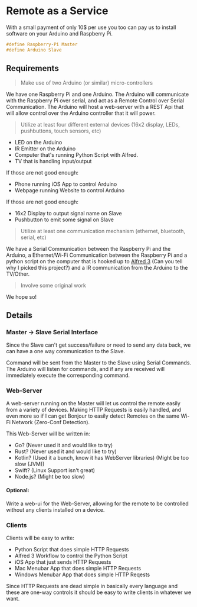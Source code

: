 # Remote as a Service
With a small payment of only 10$ per use you too can pay us to install software on your Arduino and Raspberry Pi.

```c
#define Raspberry-Pi Master
#define Arduino Slave
```

## Requirements
> Make use of two Arduino (or similar) micro-controllers

We have one Raspberry Pi and one Arduino. The Arduino will communicate with the Raspberry Pi over serial, and act as a Remote Control over Serial Communication. The Arduino will host a web-server with a REST Api that will allow control over the Arduino controller that it will power.

> Utilize at least four different external devices (16x2 display, LEDs, pushbuttons, touch sensors, etc)

* LED on the Arduino
* IR Emitter on the Arduino
* Computer that's running Python Script with Alfred.
* TV that is handling input/output

If those are not good enough:

* Phone running iOS App to control Arduino
* Webpage running Website to control Arduino

If those are not good enough:

* 16x2 Display to output signal name on Slave
* Pushbutton to emit some signal on Slave

> Utilize at least one communication mechanism (ethernet, bluetooth, serial, etc)

We have a Serial Communication between the Raspberry Pi and the Arduino, a Ethernet/Wi-Fi Communication between the Raspberry Pi and a python script on the computer that is hooked up to [Alfred 3](https://www.alfredapp.com) (Can you tell why I picked this project?) and a IR communication from the Arduino to the TV/Other.

> Involve some original work

We hope so!

## Details
### Master -> Slave Serial Interface
Since the Slave can't get success/failure or need to send any data back, we can have a one way communication to the Slave.

Command will be sent from the Master to the Slave using Serial Commands. The Arduino will listen for commands, and if any are received will immediately execute the corresponding command.

### Web-Server
A web-server running on the Master will let us control the remote easily from a variety of devices. Making HTTP Requests is easily handled, and even more so if I can get Bonjour to easily detect Remotes on the same Wi-Fi Network (Zero-Conf Detection).

This Web-Server will be written in:

* Go? (Never used it and would like to try)
* Rust? (Never used it and would like to try)
* Kotlin? (Used it a bunch, know it has WebServer libraries) (Might be too slow (JVM))
* Swift? (Linux Support isn't great)
* Node.js? (Might be too slow)

#### Optional:
Write a web-ui for the Web-Server, allowing for the remote to be controlled without any clients installed on a device.

### Clients
Clients will be easy to write:

* Python Script that does simple HTTP Requests
* Alfred 3 Workflow to control the Python Script
* iOS App that just sends HTTP Requests
* Mac Menubar App that does simple HTTP Requests
* Windows Menubar App that does simple HTTP Reqests

Since HTTP Requests are dead simple in basically every language and these are one-way controls it should be easy to write clients in whatever we want.
